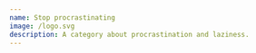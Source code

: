 ```yaml
---
name: Stop procrastinating
image: /logo.svg
description: A category about procrastination and laziness.
---
```


